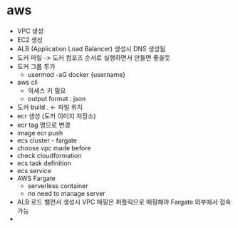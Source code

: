 # aws

- VPC 생성
- EC2 생성
- ALB (Application Load Balancer) 생성시 DNS 생성됨 
- 도커 파일 -> 도커 컴포즈 순서로 실행하면서 만들면 좋을듯 
- 도커 그룹 투가 
  - usermod -aG docker {username}
- aws cli 
  -  억세스 키 필요 
  - output format : json
- 도커 build . <- 파일 위치 
- ecr 생성 (도커 이미지 저장소)
- ecr tag 명으로 변경
- image ecr push
- ecs cluster - fargate 
- choose vpc made before
- check cloudformation
- ecs task definition
- ecs service
- AWS Fargate
  - serverless container
  - no need to manage server
- ALB 로드 밸런서 생성시 VPC 매핑은 퍼플릭으로 매핑해야 Fargate 외부에서 접속 가능
- 